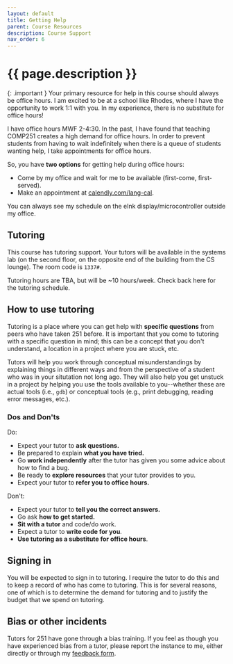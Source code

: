 ```yaml
---
layout: default
title: Getting Help 
parent: Course Resources
description: Course Support
nav_order: 6
---
```


# {{ page.description }}

{: .important }
Your primary resource for help in this course should always be office hours. I am
excited to be at a school like Rhodes, where I have the opportunity to work 1:1
with you. In my experience, there is no substitute for office hours!

I have office hours MWF 2-4:30. In the past, I have found that teaching COMP251
creates a high demand for office hours. In order to prevent students from having
to wait indefinitely when there is a queue of students wanting help, I take
appointments for office hours.

So, you have __two options__ for getting help during office hours:

* Come by my office and wait for me to be available (first-come, first-served).
* Make an appointment at [calendly.com/lang-cal](https://calendly.com/lang-cal).

You can always see my schedule on the eInk display/microcontroller outside my
office.

## Tutoring

This course has tutoring support. Your tutors will be available in the systems
lab (on the second floor, on the opposite end of the building from the CS
lounge). The room code is `1337#`.

Tutoring hours are TBA, but will be ~10 hours/week. Check back here for the
tutoring schedule.

## How to use tutoring

Tutoring is a place where you can get help with __specific questions__ from
peers who have taken 251 before. It is important that you come to tutoring with
a specific question in mind; this can be a concept that you don't understand, a
location in a project where you are stuck, etc. 

Tutors will help you work through conceptual misunderstandings by explaining
things in different ways and from the perspective of a student who was in your
situtation not long ago. They will also help you get unstuck in a project by
helping you use the tools available to you--whether these are actual tools
(i.e., `gdb`) or conceptual tools (e.g., print debugging, reading error
messages, etc.).

### Dos and Don'ts

Do:

* Expect your tutor to __ask questions.__
* Be prepared to explain __what you have tried.__
* Go __work independently__ after the tutor has given you some advice about how
  to find a bug.
* Be ready to __explore resources__ that your tutor provides to you.
* Expect your tutor to __refer you to office hours.__

Don't:

* Expect your tutor to __tell you the correct answers.__
* Go ask __how to get started.__
* __Sit with a tutor__ and code/do work.
* Expect a tutor to __write code for you__.
* __Use tutoring as a substitute for office hours__.

## Signing in

You will be expected to sign in to tutoring. I require the tutor to do this and
to keep a record of who has come to tutoring. This is for several reasons, one
of which is to determine the demand for tutoring and to justify the budget that
we spend on tutoring.

## Bias or other incidents

Tutors for 251 have gone through a bias training. If you feel as though you have
experienced bias from a tutor, please report the instance to me, either directly
or through my [feedback form](https://forms.gle/74oBX4KXSBuonmvh8).

